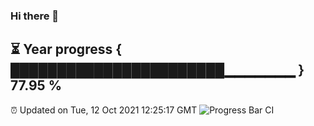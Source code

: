 ### Hi there 👋
⏳ Year progress { ███████████████████████▁▁▁▁▁▁▁ } 77.95 %
---
⏰ Updated on Tue, 12 Oct 2021 12:25:17 GMT
![Progress Bar CI](https://github.com/liununu/liununu/workflows/Progress%20Bar%20CI/badge.svg)
